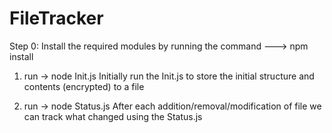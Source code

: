 # FileTracker
Step 0: Install the required modules by running the command ---> npm install

1. run -> node Init.js
Initially run the Init.js to store the initial structure and contents (encrypted) to a file

2. run -> node Status.js
After each addition/removal/modification of file we can track what changed using the Status.js

